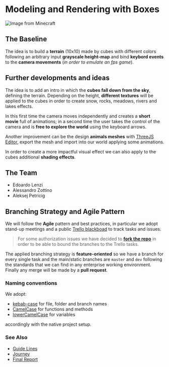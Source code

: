 # Modeling and Rendering with Boxes

![Image from Minecraft](https://jordanweagly.files.wordpress.com/2012/02/figure_4.png)

## The Baseline

The idea is to build a **terrain** (10x10) made by cubes with different colors following an arbitrary input **grayscale height-map** and bind **keybord events** to the **camera movements** (*in order to emulate an fps game*).


## Further developments and ideas

The idea is to add an intro in which the **cubes fall down from the sky**, defining the terrain. 
Depending on the height, **different textures** will be applied to the cubes in order to create snow, rocks, meadows, rivers and lakes effects.

In this first time the camera moves independently and creates a **short movie** full of animations; in a second time the user takes the control of the camera and is **free to explore the world** using the keyboard arrows.

Another improvement can be the design **animals meshes** with [ThreeJS Editor](https://threejs.org/editor/), export the mesh and import into our world applying some animations.

In order to create a more impactful visual effect we can also apply to the cubes additional **shading effects**.


## The Team

* Edoardo Lenzi
* Alessandro Zottino
* Aleksej Petricig


## Branching Strategy and Agile Pattern

We will follow the **Agile** pattern and best practices, in particular we adopt stand-up meetings and a public [Trello blackboad](https://trello.com/b/GHashjJM/cubes-2019) to track tasks and issues. 

> For some authorization issues we have decided to [**fork the repo**](https://github.com/EdoardoLenzi9/cubes-2019-zottino-petricig-lenzi-fork) in order to be able to bound the branches to the Trello tasks.

The applied branching strategy is **feature-oriented** so we have a branch for every single task and the main/static branches are `master` and `dev` following the standards that we can find in any enterprise working environment. Finally any merge will be made by a **pull request**. 


### Naming conventions

We adopt:

* [kebab-case](https://it.wikipedia.org/wiki/Kebab_case) for file, folder and branch names 
* [CamelCase](https://en.wikipedia.org/wiki/Camel_case) for functions and methods 
* [lowerCamelCase](https://www.w3schools.com/JS/js_conventions.asp) for variables

accordingly with the native project setup. 


### See Also

* [Guide Lines](guide-lines.md)
* [Journey](journey.md)
* [Final Report](final-report.md)
